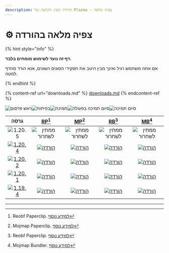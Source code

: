 ```yaml
---
description: הורדת קובץ ההרצה של Plazma - צפיה מלאה
---
```


# ⚙️ צפיה מלאה בהורדה

{% hint style="info" %}

**דף זה נועד לשימוש מומחים בלבד.**

אם אתה משתמש רגיל ואינך מבין היטב את תפקידי הסוגים השונים,
אנא הורד מהדף למטה.

{% endhint %}

{% content-ref url="downloads.md" %}
[downloads.md](downloads.md)
{% endcontent-ref %}

[wtr]: <https://badge.plazmamc.org/0/בהמתין לשחרור>

![ראש פרסום][wtr]![בפיתוח](https://badge.plazmamc.org/1/בפיתוח)![תמיכה](https://badge.plazmamc.org/2/תמיכה)![סיום תמיכה בפעולה](https://badge.plazmamc.org/6/סיום%20תמיכה%20בפעולה)![סיום תמיכה](https://badge.plazmamc.org/4/סיום%20תמיכה)

|                                        גרסה                                       |                           [RP](#user-content-fn-1)[^1]                           |                           [MP](#user-content-fn-2)[^2]                           |                           [RB](#user-content-fn-3)[^3]                           |                           [MB](#user-content-fn-4)[^4]                           |
| :-------------------------------------------------------------------------------: | :------------------------------------------------------------------------------: | :------------------------------------------------------------------------------: | :------------------------------------------------------------------------------: | :------------------------------------------------------------------------------: |
|                   ![1.20.5](https://badge.plazmamc.org/0/1.20.5)                  |                               ![ממתין לשחרור][wtr]                               |                               ![ממתין לשחרור][wtr]                               |                               ![ממתין לשחרור][wtr]                               |                               ![ממתין לשחרור][wtr]                               |
| [![1.20.4](https://badge.plazmamc.org/2/1.20.4)](https://git.plazmamc.org/1.20.4) | [![הורדה](https://badge.plazmamc.org/1/הורדה)](https://dl.plazmamc.org/1.20.4/0) | [![הורדה](https://badge.plazmamc.org/1/הורדה)](https://dl.plazmamc.org/1.20.4/1) | [![הורדה](https://badge.plazmamc.org/1/הורדה)](https://dl.plazmamc.org/1.20.4/2) | [![הורדה](https://badge.plazmamc.org/1/הורדה)](https://dl.plazmamc.org/1.20.4/3) |
| [![1.20.2](https://badge.plazmamc.org/6/1.20.2)](https://git.plazmamc.org/1.20.2) | [![הורדה](https://badge.plazmamc.org/1/הורדה)](https://dl.plazmamc.org/1.20.2/0) | [![הורדה](https://badge.plazmamc.org/1/הורדה)](https://dl.plazmamc.org/1.20.2/1) | [![הורדה](https://badge.plazmamc.org/1/הורדה)](https://dl.plazmamc.org/1.20.2/2) | [![הורדה](https://badge.plazmamc.org/1/הורדה)](https://dl.plazmamc.org/1.20.2/3) |
| [![1.20.1](https://badge.plazmamc.org/4/1.20.1)](https://git.plazmamc.org/1.20.1) | [![הורדה](https://badge.plazmamc.org/1/הורדה)](https://dl.plazmamc.org/1.20.1/0) | [![הורדה](https://badge.plazmamc.org/1/הורדה)](https://dl.plazmamc.org/1.20.1/1) | [![הורדה](https://badge.plazmamc.org/1/הורדה)](https://dl.plazmamc.org/1.20.1/2) | [![הורדה](https://badge.plazmamc.org/1/הורדה)](https://dl.plazmamc.org/1.20.1/3) |
| [![1.19.4](https://badge.plazmamc.org/4/1.19.4)](https://git.plazmamc.org/1.19.4) | [![הורדה](https://badge.plazmamc.org/1/הורדה)](https://dl.plazmamc.org/1.19.4/0) | [![הורדה](https://badge.plazmamc.org/1/הורדה)](https://dl.plazmamc.org/1.19.4/1) | [![הורדה](https://badge.plazmamc.org/1/הורדה)](https://dl.plazmamc.org/1.19.4/2) | [![הורדה](https://badge.plazmamc.org/1/הורדה)](https://dl.plazmamc.org/1.19.4/3) |

***

[^1]: Reobf Paperclip. [למידע נוסף](../administration/getting-started#id-2)

[^2]: Mojmap Paperclip. [למידע נוסף](../administration/getting-started#id-2)

[^3]: Reobf Paperclip. [למידע נוסף](../administration/getting-started#id-2)

[^4]: Mojmap Bundler. [למידע נוסף](../administration/getting-started#id-2)
